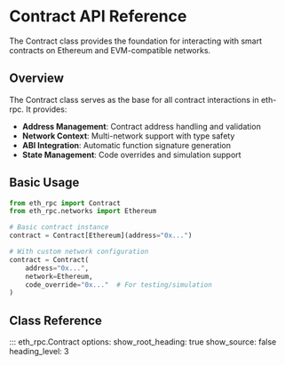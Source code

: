 # Contract API Reference

The Contract class provides the foundation for interacting with smart contracts on Ethereum and EVM-compatible networks.

## Overview

The Contract class serves as the base for all contract interactions in eth-rpc. It provides:

- **Address Management**: Contract address handling and validation
- **Network Context**: Multi-network support with type safety
- **ABI Integration**: Automatic function signature generation
- **State Management**: Code overrides and simulation support

## Basic Usage

```python
from eth_rpc import Contract
from eth_rpc.networks import Ethereum

# Basic contract instance
contract = Contract[Ethereum](address="0x...")

# With custom network configuration
contract = Contract(
    address="0x...",
    network=Ethereum,
    code_override="0x..."  # For testing/simulation
)
```

## Class Reference

::: eth_rpc.Contract
    options:
      show_root_heading: true
      show_source: false
      heading_level: 3
